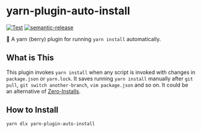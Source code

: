 # yarn-plugin-auto-install

[![Test](https://github.com/WillBooster/yarn-plugin-auto-install/actions/workflows/test.yml/badge.svg)](https://github.com/WillBooster/yarn-plugin-auto-install/actions/workflows/test.yml)
[![semantic-release](https://img.shields.io/badge/%20%20%F0%9F%93%A6%F0%9F%9A%80-semantic--release-e10079.svg)](https://github.com/semantic-release/semantic-release)

:strawberry: A yarn (berry) plugin for running `yarn install` automatically.

## What is This

This plugin invokes `yarn install` when any script is invoked with changes in `package.json` or `yarn.lock`.
It saves running `yarn install` manually after `git pull`, `git switch another-branch`, `vim package.json` and so on.
It could be an alternative of [Zero-Installs](https://yarnpkg.com/features/zero-installs).

## How to Install

```sh
yarn dlx yarn-plugin-auto-install
```
